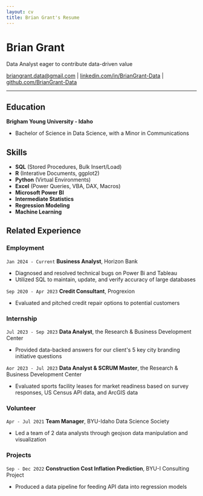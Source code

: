 ```yaml
---
layout: cv
title: Brian Grant's Resume
---
```


# Brian Grant
Data Analyst eager to contribute data-driven value
<div id="webaddress">
<a href="mailto:briangrant.data@gmail.com">briangrant.data@gmail.com</a>
| <a href="https://linkedin.com/in/BrianGrant-Data">linkedin.com/in/BrianGrant-Data</a>
| <a href="https://github.com/BrianGrant-Data">github.com/BrianGrant-Data</a>

</div>

<!-- https://www.monique.tech/the-art-of-markdown -->


---
## Education 
__Brigham Young University - Idaho__
- Bachelor of Science in Data Science, with a Minor in Communications

## Skills
- __SQL__ (Stored Procedures, Bulk Insert/Load)
- __R__ (Interative Documents, ggplot2)
- __Python__ (Virtual Environments) 
- __Excel__ (Power Queries, VBA, DAX, Macros) 
- __Microsoft Power BI__
- __Intermediate Statistics__ 
- __Regression Modeling__
- __Machine Learning__

## Related Experience

### Employment
`Jan 2024 - Current`
__Business Analyst__, Horizon Bank
- Diagnosed and resolved technical bugs on Power Bi and Tableau
- Utilized SQL to maintain, update, and verify accuracy of large databases
  
`Sep 2020 - Apr 2023`
__Credit Consultant__, Progrexion
- Evaluated and pitched credit repair options to potential customers 

### Internship
`Jul 2023 - Sep 2023`
__Data Analyst__, the Research & Business Development Center
- Provided data-backed answers for our client's 5 key city branding initiative questions

`Aor 2023 - Jul 2023`
__Data Analyst & SCRUM Master__, the Research & Business Development Center
- Evaluated sports facility leases for market readiness based on survey responses, US Census API data, and ArcGIS data

### Volunteer
`Apr - Jul 2021`
__Team Manager__, BYU-Idaho Data Science Society
- Led a team of 2 data analysts through geojson data manipulation and visualization

### Projects
`Sep - Dec 2022`
__Construction Cost Inflation Prediction__, BYU-I Consulting Project
- Produced a data pipeline for feeding API data into regression models
